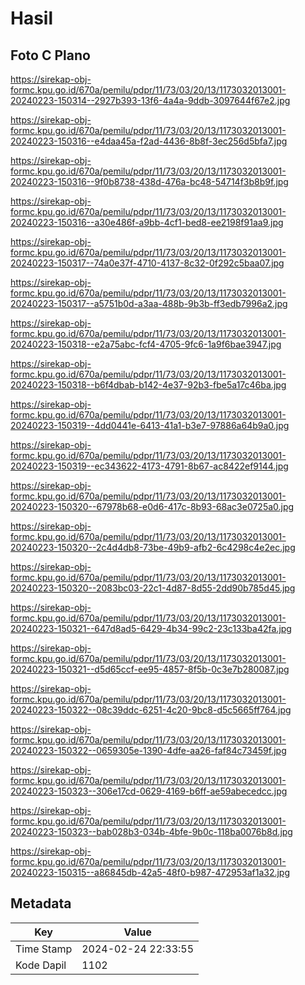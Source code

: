 # Hasil

## Foto C Plano

https://sirekap-obj-formc.kpu.go.id/670a/pemilu/pdpr/11/73/03/20/13/1173032013001-20240223-150314--2927b393-13f6-4a4a-9ddb-3097644f67e2.jpg

https://sirekap-obj-formc.kpu.go.id/670a/pemilu/pdpr/11/73/03/20/13/1173032013001-20240223-150316--e4daa45a-f2ad-4436-8b8f-3ec256d5bfa7.jpg

https://sirekap-obj-formc.kpu.go.id/670a/pemilu/pdpr/11/73/03/20/13/1173032013001-20240223-150316--9f0b8738-438d-476a-bc48-54714f3b8b9f.jpg

https://sirekap-obj-formc.kpu.go.id/670a/pemilu/pdpr/11/73/03/20/13/1173032013001-20240223-150316--a30e486f-a9bb-4cf1-bed8-ee2198f91aa9.jpg

https://sirekap-obj-formc.kpu.go.id/670a/pemilu/pdpr/11/73/03/20/13/1173032013001-20240223-150317--74a0e37f-4710-4137-8c32-0f292c5baa07.jpg

https://sirekap-obj-formc.kpu.go.id/670a/pemilu/pdpr/11/73/03/20/13/1173032013001-20240223-150317--a5751b0d-a3aa-488b-9b3b-ff3edb7996a2.jpg

https://sirekap-obj-formc.kpu.go.id/670a/pemilu/pdpr/11/73/03/20/13/1173032013001-20240223-150318--e2a75abc-fcf4-4705-9fc6-1a9f6bae3947.jpg

https://sirekap-obj-formc.kpu.go.id/670a/pemilu/pdpr/11/73/03/20/13/1173032013001-20240223-150318--b6f4dbab-b142-4e37-92b3-fbe5a17c46ba.jpg

https://sirekap-obj-formc.kpu.go.id/670a/pemilu/pdpr/11/73/03/20/13/1173032013001-20240223-150319--4dd0441e-6413-41a1-b3e7-97886a64b9a0.jpg

https://sirekap-obj-formc.kpu.go.id/670a/pemilu/pdpr/11/73/03/20/13/1173032013001-20240223-150319--ec343622-4173-4791-8b67-ac8422ef9144.jpg

https://sirekap-obj-formc.kpu.go.id/670a/pemilu/pdpr/11/73/03/20/13/1173032013001-20240223-150320--67978b68-e0d6-417c-8b93-68ac3e0725a0.jpg

https://sirekap-obj-formc.kpu.go.id/670a/pemilu/pdpr/11/73/03/20/13/1173032013001-20240223-150320--2c4d4db8-73be-49b9-afb2-6c4298c4e2ec.jpg

https://sirekap-obj-formc.kpu.go.id/670a/pemilu/pdpr/11/73/03/20/13/1173032013001-20240223-150320--2083bc03-22c1-4d87-8d55-2dd90b785d45.jpg

https://sirekap-obj-formc.kpu.go.id/670a/pemilu/pdpr/11/73/03/20/13/1173032013001-20240223-150321--647d8ad5-6429-4b34-99c2-23c133ba42fa.jpg

https://sirekap-obj-formc.kpu.go.id/670a/pemilu/pdpr/11/73/03/20/13/1173032013001-20240223-150321--d5d65ccf-ee95-4857-8f5b-0c3e7b280087.jpg

https://sirekap-obj-formc.kpu.go.id/670a/pemilu/pdpr/11/73/03/20/13/1173032013001-20240223-150322--08c39ddc-6251-4c20-9bc8-d5c5665ff764.jpg

https://sirekap-obj-formc.kpu.go.id/670a/pemilu/pdpr/11/73/03/20/13/1173032013001-20240223-150322--0659305e-1390-4dfe-aa26-faf84c73459f.jpg

https://sirekap-obj-formc.kpu.go.id/670a/pemilu/pdpr/11/73/03/20/13/1173032013001-20240223-150323--306e17cd-0629-4169-b6ff-ae59abecedcc.jpg

https://sirekap-obj-formc.kpu.go.id/670a/pemilu/pdpr/11/73/03/20/13/1173032013001-20240223-150323--bab028b3-034b-4bfe-9b0c-118ba0076b8d.jpg

https://sirekap-obj-formc.kpu.go.id/670a/pemilu/pdpr/11/73/03/20/13/1173032013001-20240223-150315--a86845db-42a5-48f0-b987-472953af1a32.jpg


## Metadata

| Key        | Value               |
| ---------- | ------------------- |
| Time Stamp | 2024-02-24 22:33:55 |
| Kode Dapil | 1102                |



